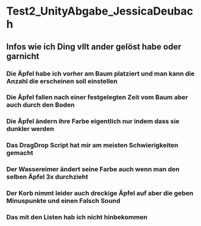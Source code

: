 # Test2_UnityAbgabe_JessicaDeubach



## Infos wie ich Ding vllt ander gelöst habe oder garnicht

### Die Äpfel habe ich vorher am Baum platziert und man kann die Anzahl die erscheinen soll einstellen
### Die Äpfel fallen nach einer festgelegten Zeit vom Baum aber auch durch den Boden
### Die Äpfel ändern ihre Farbe eigentlich nur indem dass sie dunkler werden
### Das DragDrop Script hat mir am meisten Schwierigkeiten gemacht
### Der Wassereimer ändert seine Farbe auch wenn man den selben Äpfel 3x durchzieht
### Der Korb nimmt leider auch dreckige Äpfel auf aber die geben Minuspunkte und einen Falsch Sound
### Das mit den Listen hab ich nicht hinbekommen


